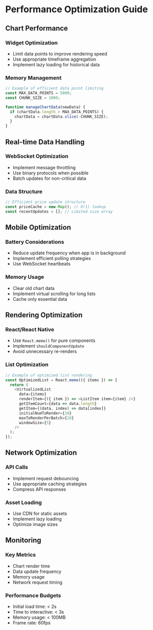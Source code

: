 # Performance Optimization Guide

## Chart Performance

### Widget Optimization
- Limit data points to improve rendering speed
- Use appropriate timeframe aggregation
- Implement lazy loading for historical data

### Memory Management
```javascript
// Example of efficient data point limiting
const MAX_DATA_POINTS = 5000;
const CHUNK_SIZE = 1000;

function manageChartData(newData) {
  if (chartData.length > MAX_DATA_POINTS) {
    chartData = chartData.slice(-CHUNK_SIZE);
  }
}
```

## Real-time Data Handling

### WebSocket Optimization
- Implement message throttling
- Use binary protocols when possible
- Batch updates for non-critical data

### Data Structure
```javascript
// Efficient price update structure
const priceCache = new Map(); // O(1) lookup
const recentUpdates = []; // Limited size array
```

## Mobile Optimization

### Battery Considerations
- Reduce update frequency when app is in background
- Implement efficient polling strategies
- Use WebSocket heartbeats

### Memory Usage
- Clear old chart data
- Implement virtual scrolling for long lists
- Cache only essential data

## Rendering Optimization

### React/React Native
- Use `React.memo()` for pure components
- Implement `shouldComponentUpdate`
- Avoid unnecessary re-renders

### List Optimization
```javascript
// Example of optimized list rendering
const OptimizedList = React.memo(({ items }) => {
  return (
    <VirtualizedList
      data={items}
      renderItem={({ item }) => <ListItem item={item} />}
      getItemCount={data => data.length}
      getItem={(data, index) => data[index]}
      initialNumToRender={10}
      maxToRenderPerBatch={10}
      windowSize={5}
    />
  );
});
```

## Network Optimization

### API Calls
- Implement request debouncing
- Use appropriate caching strategies
- Compress API responses

### Asset Loading
- Use CDN for static assets
- Implement lazy loading
- Optimize image sizes

## Monitoring

### Key Metrics
- Chart render time
- Data update frequency
- Memory usage
- Network request timing

### Performance Budgets
- Initial load time: < 2s
- Time to interactive: < 3s
- Memory usage: < 100MB
- Frame rate: 60fps
